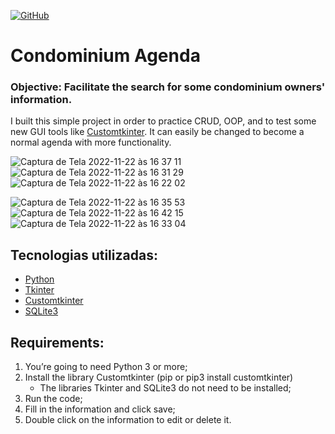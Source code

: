 [![GitHub](https://img.shields.io/github/license/franciscocezar/project_agenda)](https://github.com/franciscocezar/project_agenda/blob/main/LICENSE)
# Condominium Agenda
### Objective: Facilitate the search for some condominium owners' information.

I built this simple project in order to practice CRUD, OOP, and to test some new GUI tools like [Customtkinter](https://github.com/TomSchimansky/CustomTkinter). It can easily be changed to become a normal agenda with more functionality.

![Captura de Tela 2022-11-22 às 16 37 11](https://user-images.githubusercontent.com/102926017/203405752-db2585f6-1cfe-4c76-9335-e776e99dd38b.png)
![Captura de Tela 2022-11-22 às 16 31 29](https://user-images.githubusercontent.com/102926017/203404731-eaee9177-ec07-49ac-b1a5-88000a1febdf.png)
![Captura de Tela 2022-11-22 às 16 22 02](https://user-images.githubusercontent.com/102926017/203404101-300080bc-95b6-4faf-99d5-a88a0f45d3d0.png)

![Captura de Tela 2022-11-22 às 16 35 53](https://user-images.githubusercontent.com/102926017/203405475-3024233d-6724-4839-a6e1-2ea5ded02105.png)
![Captura de Tela 2022-11-22 às 16 42 15](https://user-images.githubusercontent.com/102926017/203406657-5b6a50c2-fcae-414e-86c7-49e52f72d1a3.png)
![Captura de Tela 2022-11-22 às 16 33 04](https://user-images.githubusercontent.com/102926017/203405027-123137ac-459d-4009-98d9-18a662bbc028.png)

## Tecnologias utilizadas:

* [Python](https://www.python.org/)
* [Tkinter](https://docs.python.org/3/library/tkinter.html)
* [Customtkinter](https://pypi.org/project/customtkinter/0.3/)
* [SQLite3](https://docs.python.org/3/library/sqlite3.html)

## Requirements:

1. You’re going to need Python 3 or more;
2. Install the library Customtkinter (pip or pip3 install customtkinter)  
   - The libraries Tkinter and SQLite3 do not need to be installed;
4. Run the code;
5. Fill in the information and click save;
6. Double click on the information to edit or delete it.




